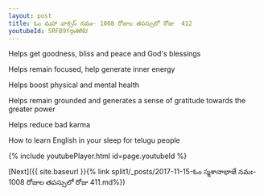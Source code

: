 ```yaml
---
layout: post
title: ఓం మహా వాక్సస్ నమః- 1008 రోజుల తపస్సులో రోజు  412
youtubeId: 5RFB9YgwWNU
---
```

 
 
Helps get goodness, bliss and peace and God's blessings
 
Helps remain focused, help generate inner energy 
 
Helps boost physical and mental health 
 
Helps remain grounded and generates a sense of gratitude towards the greater power 
 
Helps reduce bad karma
 
How to learn English in your sleep for telugu people
 
 
 
 


{% include youtubePlayer.html id=page.youtubeId %}
 
[Next]({{ site.baseurl }}{% link split1/_posts/2017-11-15-ఓం స్మశానాభాజే నమః- 1008 రోజుల తపస్సులో రోజు  411.md%})
 
